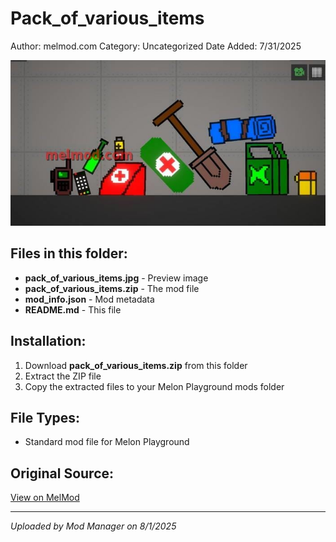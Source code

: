 # Pack_of_various_items

Author: melmod.com
Category: Uncategorized
Date Added: 7/31/2025

![Pack_of_various_items](pack_of_various_items.jpg)
## Files in this folder:

- **pack_of_various_items.jpg** - Preview image
- **pack_of_various_items.zip** - The mod file
- **mod_info.json** - Mod metadata
- **README.md** - This file

## Installation:

1. Download **pack_of_various_items.zip** from this folder
2. Extract the ZIP file
2. Copy the extracted files to your Melon Playground mods folder

## File Types:
- Standard mod file for Melon Playground


## Original Source:
[View on MelMod](https://melmod.com/pack-of-various-items/)

---
*Uploaded by Mod Manager on 8/1/2025*